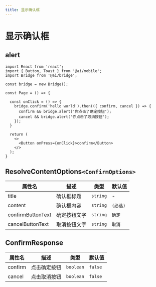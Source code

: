 ```yaml
---
title: 显示确认框
---
```


# 显示确认框

## alert

```tsx | pure
import React from 'react';
import { Button, Toast } from '@ai/mobile';
import Bridge from '@ai/bridge';

const bridge = new Bridge();

const Page = () => {

  const onClick = () => {
    bridge.confirm('hello world').then(({ confirm, cancel }) => {
      confirm && bridge.alert('你点击了确定按钮');
      cancel && bridge.alert('你点击了取消按钮');
    });
  }
  
  return (
    <>
      <Button onPress={onClick}>confirm</Button>
    </>
  );
}
```

## ResolveContentOptions`<ConfirmOptions>`

| 属性名 | 描述 | 类型 | 默认值 |
| ---- | ---- | ---- | ---- |
| title | 确认框标题 | `string` | - |
| content | 确认框内容 | `string` | `(必选)` |
| confirmButtonText | 确定按钮文字 | `string` | `确定` |
| cancelButtonText | 取消按钮文字 | `string` | `取消` |

## ConfirmResponse

| 属性名 | 描述 | 类型 | 默认值 |
| ---- | ---- | ---- | ---- |
| confirm | 点击确定按钮 | `boolean` | `false` |
| cancel | 点击取消按钮 | `boolean` | `false` |
